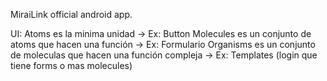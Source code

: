 MiraiLink official android app.

UI:
Atoms es la minima unidad -> Ex: Button
Molecules es un conjunto de atoms que hacen una función -> Ex: Formulario
Organisms es un conjunto de moleculas que hacen una función compleja -> Ex: Templates (login que
tiene forms o mas molecules)
